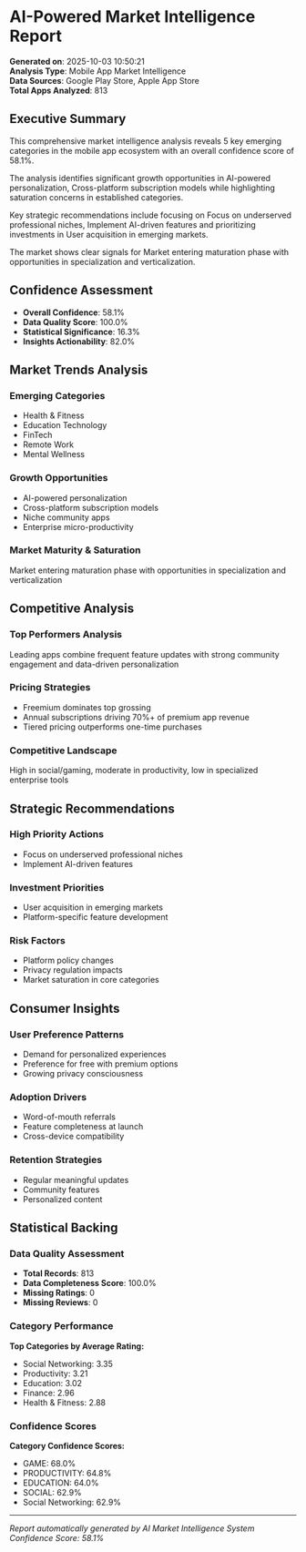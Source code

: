
# AI-Powered Market Intelligence Report

**Generated on**: 2025-10-03 10:50:21  
**Analysis Type**: Mobile App Market Intelligence  
**Data Sources**: Google Play Store, Apple App Store  
**Total Apps Analyzed**: 813

## Executive Summary

This comprehensive market intelligence analysis reveals 5 key emerging categories 
in the mobile app ecosystem with an overall confidence score of 58.1%.

The analysis identifies significant growth opportunities in AI-powered personalization, Cross-platform subscription models 
while highlighting saturation concerns in established categories. 

Key strategic recommendations include focusing on Focus on underserved professional niches, Implement AI-driven features 
and prioritizing investments in User acquisition in emerging markets.

The market shows clear signals for Market entering maturation phase with opportunities in specialization and verticalization.

## Confidence Assessment

- **Overall Confidence**: 58.1%
- **Data Quality Score**: 100.0%
- **Statistical Significance**: 16.3%
- **Insights Actionability**: 82.0%

## Market Trends Analysis

### Emerging Categories
- Health & Fitness
- Education Technology
- FinTech
- Remote Work
- Mental Wellness

### Growth Opportunities
- AI-powered personalization
- Cross-platform subscription models
- Niche community apps
- Enterprise micro-productivity

### Market Maturity & Saturation
Market entering maturation phase with opportunities in specialization and verticalization

## Competitive Analysis

### Top Performers Analysis
Leading apps combine frequent feature updates with strong community engagement and data-driven personalization

### Pricing Strategies
- Freemium dominates top grossing
- Annual subscriptions driving 70%+ of premium app revenue
- Tiered pricing outperforms one-time purchases

### Competitive Landscape
High in social/gaming, moderate in productivity, low in specialized enterprise tools

## Strategic Recommendations

### High Priority Actions
- Focus on underserved professional niches
- Implement AI-driven features

### Investment Priorities
- User acquisition in emerging markets
- Platform-specific feature development

### Risk Factors
- Platform policy changes
- Privacy regulation impacts
- Market saturation in core categories

## Consumer Insights

### User Preference Patterns
- Demand for personalized experiences
- Preference for free with premium options
- Growing privacy consciousness

### Adoption Drivers
- Word-of-mouth referrals
- Feature completeness at launch
- Cross-device compatibility

### Retention Strategies
- Regular meaningful updates
- Community features
- Personalized content

## Statistical Backing

### Data Quality Assessment

- **Total Records**: 813
- **Data Completeness Score**: 100.0%
- **Missing Ratings**: 0
- **Missing Reviews**: 0


### Category Performance
**Top Categories by Average Rating:**
- Social Networking: 3.35
- Productivity: 3.21
- Education: 3.02
- Finance: 2.96
- Health & Fitness: 2.88


### Confidence Scores
**Category Confidence Scores:**
- GAME: 68.0%
- PRODUCTIVITY: 64.8%
- EDUCATION: 64.0%
- SOCIAL: 62.9%
- Social Networking: 62.9%


---
*Report automatically generated by AI Market Intelligence System*  
*Confidence Score: 58.1%*
